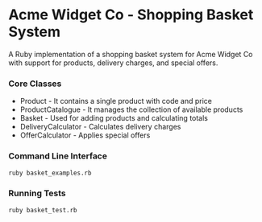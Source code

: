 # Acme Widget Co - Shopping Basket System

A Ruby implementation of a shopping basket system for Acme Widget Co with support for products, delivery charges, and special offers.

### Core Classes

- Product - It contains a single product with code and price
- ProductCatalogue - It manages the collection of available products
- Basket - Used for adding products and calculating totals
- DeliveryCalculator - Calculates delivery charges
- OfferCalculator - Applies special offers

### Command Line Interface

```bash
ruby basket_examples.rb
```

### Running Tests

```bash
ruby basket_test.rb
```
